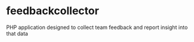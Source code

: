 # feedbackcollector
PHP application designed to collect team feedback and report insight into that data
